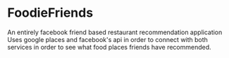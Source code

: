 FoodieFriends
=============

An entirely facebook friend based restaurant recommendation application
Uses google places and facebook's api in order to connect with both services in order to see what food places friends have recommended.
